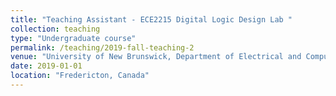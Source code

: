 ```yaml
---
title: "Teaching Assistant - ECE2215 Digital Logic Design Lab "
collection: teaching
type: "Undergraduate course"
permalink: /teaching/2019-fall-teaching-2
venue: "University of New Brunswick, Department of Electrical and Computer Engineering"
date: 2019-01-01
location: "Fredericton, Canada"
---
```

